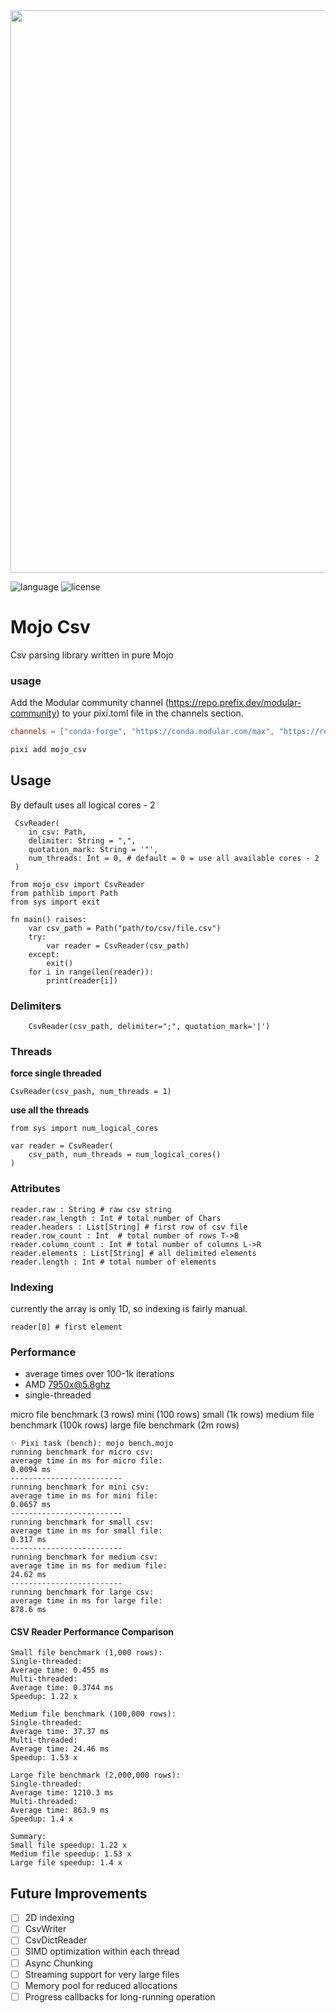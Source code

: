 
<!-- ![mojo_csv_logo](./mojo_csv_logo.png) -->
<image src='./mojo_csv_logo.png' width='900'/>

![language](https://img.shields.io/badge/language-mojo-orange)
![license](https://badgen.net/static/license/MIT/red)

# Mojo Csv

Csv parsing library written in pure Mojo

### usage

Add the Modular community channel (https://repo.prefix.dev/modular-community) to your pixi.toml file in the channels section.

```title:pixi.toml
channels = ["conda-forge", "https://conda.modular.com/max", "https://repo.prefix.dev/modular-community"]
```


```sh
pixi add mojo_csv
```

## Usage


By default uses all logical cores - 2
```mojo
 CsvReader(       
    in_csv: Path,
    delimiter: String = ",",
    quotation_mark: String = '"',
    num_threads: Int = 0, # default = 0 = use all available cores - 2
 )
```

```mojo
from mojo_csv import CsvReader
from pathlib import Path
from sys import exit

fn main() raises:
    var csv_path = Path("path/to/csv/file.csv")
    try:
        var reader = CsvReader(csv_path)
    except:
        exit()
    for i in range(len(reader)):
        print(reader[i])
```


### Delimiters

```mojo
    CsvReader(csv_path, delimiter=";", quotation_mark='|')
```

### Threads
__force single threaded__
```mojo
CsvReader(csv_pash, num_threads = 1)
```
__use all the threads__
```mojo
from sys import num_logical_cores

var reader = CsvReader(
    csv_path, num_threads = num_logical_cores()
)
```


### Attributes

```mojo
reader.raw : String # raw csv string
reader.raw_length : Int # total number of Chars
reader.headers : List[String] # first row of csv file
reader.row_count : Int  # total number of rows T->B
reader.column_count : Int # total number of columns L->R
reader.elements : List[String] # all delimited elements
reader.length : Int # total number of elements
````

### Indexing

currently the array is only 1D, so indexing is fairly manual.

```Mojo
reader[0] # first element
```

### Performance

- average times over 100-1k iterations
- AMD 7950x@5.8ghz
- single-threaded

micro file benchmark (3 rows) 
mini (100 rows) 
small (1k rows) 
medium file benchmark (100k rows) 
large file benchmark (2m rows) 

```log
✨ Pixi task (bench): mojo bench.mojo                                                                                                                                                      running benchmark for micro csv:
average time in ms for micro file:
0.0094 ms
-------------------------
running benchmark for mini csv:
average time in ms for mini file:
0.0657 ms
-------------------------
running benchmark for small csv:
average time in ms for small file:
0.317 ms
-------------------------
running benchmark for medium csv:
average time in ms for medium file:
24.62 ms
-------------------------
running benchmark for large csv:
average time in ms for large file:
878.6 ms
```

#### CSV Reader Performance Comparison
```
Small file benchmark (1,000 rows): 
Single-threaded: 
Average time: 0.455 ms 
Multi-threaded: 
Average time: 0.3744 ms 
Speedup: 1.22 x 

Medium file benchmark (100,000 rows): 
Single-threaded: 
Average time: 37.37 ms 
Multi-threaded: 
Average time: 24.46 ms 
Speedup: 1.53 x 

Large file benchmark (2,000,000 rows): 
Single-threaded: 
Average time: 1210.3 ms 
Multi-threaded: 
Average time: 863.9 ms 
Speedup: 1.4 x 

Summary:
Small file speedup: 1.22 x
Medium file speedup: 1.53 x
Large file speedup: 1.4 x
```


## Future Improvements

- [ ] 2D indexing
- [ ] CsvWriter
- [ ] CsvDictReader
- [ ] SIMD optimization within each thread
- [ ] Async Chunking
- [ ] Streaming support for very large files
- [ ] Memory pool for reduced allocations
- [ ] Progress callbacks for long-running operation
